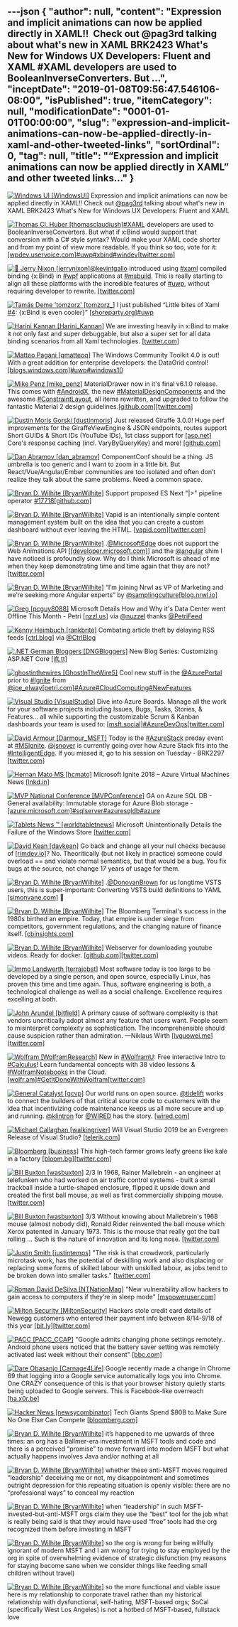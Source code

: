---json
{
  "author": null,
  "content": "Expression and implicit animations can now be applied directly in XAML!!  Check out @pag3rd talking about what's new in XAML BRK2423 What's New for Windows UX Developers: Fluent and XAML         #XAML developers are used to BooleanInverseConverters. But ...",
  "inceptDate": "2019-01-08T09:56:47.546106-08:00",
  "isPublished": true,
  "itemCategory": null,
  "modificationDate": "0001-01-01T00:00:00",
  "slug": "expression-and-implicit-animations-can-now-be-applied-directly-in-xaml-and-other-tweeted-links",
  "sortOrdinal": 0,
  "tag": null,
  "title": "“Expression and implicit animations can now be applied directly in XAML” and other tweeted links…"
}
---

[<img alt="Windows UI [WindowsUI]" src="https://songhay.blob.core.windows.net:443/shared-social-twitter/WindowsUI.jpg">](https://t.co/Ay5Yrsnd50) Expression and implicit animations can now be applied directly in XAML!! Check out [@pag3rd](http://twitter.com/@pag3rd) talking about what's new in XAML BRK2423 What's New for Windows UX Developers: Fluent and XAML 

[<img alt="Thomas Cl. Huber [thomasclaudiush]" src="https://songhay.blob.core.windows.net:443/shared-social-twitter/thomasclaudiush.jpg">](http://t.co/3TEjFIisRc)[#XAML](http://twitter.com/search?q='%23XAML) developers are used to BooleanInverseConverters. But what if x:Bind would support that conversion with a C# style syntax? Would make your XAML code shorter and from my point of view more readable. If you think so too, vote for it: [[wpdev.uservoice.com]](https://wpdev.uservoice.com/forums/110705-universal-windows-platform/suggestions/35028187-allow-c-style-boolean-conversion-with-x-bind)[#uwp](http://twitter.com/search?q='%23uwp)[#xbind](http://twitter.com/search?q='%23xbind)[#windev](http://twitter.com/search?q='%23windev)[[twitter.com]](https://twitter.com/thomasclaudiush/status/1025677073057284097/photo/1)

[<img alt="🖖 Jerry Nixon [jerrynixon]" src="https://songhay.blob.core.windows.net:443/shared-social-twitter/jerrynixon.jpg">](https://t.co/iFC1ezhky9)[@kevintgallo](http://twitter.com/@kevintgallo) introduced using [#xaml](http://twitter.com/search?q='%23xaml) compiled binding {x:Bind} in [#wpf](http://twitter.com/search?q='%23wpf) applications at [#msbuild](http://twitter.com/search?q='%23msbuild). This is really starting to align all these platforms with the incredible features of [#uwp](http://twitter.com/search?q='%23uwp), without requiring developer to rewrite. [[twitter.com]](https://twitter.com/jerrynixon/status/993891744918847488/photo/1)

[<img alt="Tamás Deme 'tomzorz' [tomzorz_]" src="https://songhay.blob.core.windows.net:443/shared-social-twitter/tomzorz_.jpg">](http://t.co/Ca1Q8dw2J0) I just published “Little bites of Xaml [#4](http://twitter.com/search?q='%234): {x:Bind is even cooler}” [[shoreparty.org]](https://shoreparty.org/little-bites-of-xaml-4-x-bind-is-even-cooler-d3275712f648#.49r3yj4hc)[#uwp](http://twitter.com/search?q='%23uwp)

[<img alt="Harini Kannan [Harini_Kannan]" src="https://songhay.blob.core.windows.net:443/shared-social-twitter/Harini_Kannan.jpg">](https://twitter.com/Harini_Kannan) We are investing heavily in x:Bind to make it not only fast and super debuggable, but also a super set for all data binding scenarios from all Xaml technologies. [[twitter.com]](https://twitter.com/gcaughey/status/996462782857076738)

[<img alt="Matteo Pagani [qmatteoq]" src="https://songhay.blob.core.windows.net:443/shared-social-twitter/qmatteoq.jpg">](https://t.co/bMOgARVbfk) The Windows Community Toolkit 4.0 is out! With a great addition for enterprise developers: the DataGrid control! [[blogs.windows.com]](https://blogs.windows.com/buildingapps/2018/08/08/announcing-windows-community-toolkit-v4-0/)[#uwp](http://twitter.com/search?q='%23uwp)[#windows10](http://twitter.com/search?q='%23windows10)

[<img alt="Mike Penz [mike_penz]" src="https://songhay.blob.core.windows.net:443/shared-social-twitter/mike_penz.jpeg">](https://t.co/JPfscyCz4a) MaterialDrawer now in it's final v6.1.0 release. This comes with [#AndroidX](http://twitter.com/search?q='%23AndroidX), the new [#MaterialDesignComponents](http://twitter.com/search?q='%23MaterialDesignComponents) and the awesome [#ConstraintLayout](http://twitter.com/search?q='%23ConstraintLayout), all items rewritten, and upgraded to follow the fantastic Material 2 design guidelines.[[github.com]](https://github.com/mikepenz/MaterialDrawer)[[twitter.com]](https://twitter.com/mike_penz/status/1043861651164999681/photo/1)

[<img alt="Dustin Moris Gorski [dustinmoris]" src="https://songhay.blob.core.windows.net:443/shared-social-twitter/dustinmoris.jpg">](https://t.co/B2DjnbI0Bg) Just released Giraffe 3.0.0! Huge perf improvements for the GiraffeViewEngine &amp; JSON endpoints, routes support Short GUIDs &amp; Short IDs (YouTube IDs), 1st class support for [[asp.net]](http://ASP.NET) Core's response caching (incl. VaryByQueryKey) and more! [[github.com]](https://github.com/giraffe-fsharp/Giraffe/releases/tag/v3.0.0)

[<img alt="Dan Abramov [dan_abramov]" src="https://songhay.blob.core.windows.net:443/shared-social-twitter/dan_abramov.jpg">](https://t.co/W27BzAGyLJ) ComponentConf should be a thing. JS umbrella is too generic and I want to zoom in a little bit. But React/Vue/Angular/Ember communities are too isolated and often don’t realize they talk about the same problems. Need a common space. 

[<img alt="Bryan D. Wilhite [BryanWilhite]" src="https://songhay.blob.core.windows.net:443/shared-social-twitter/BryanWilhite.jpeg">](http://t.co/UNdqV0Z1zz) Support proposed ES Next "|&gt;" pipeline operator [#17718](http://twitter.com/search?q='%2317718)[[github.com]](https://github.com/Microsoft/TypeScript/issues/17718)

[<img alt="Bryan D. Wilhite [BryanWilhite]" src="https://songhay.blob.core.windows.net:443/shared-social-twitter/BryanWilhite.jpeg">](http://t.co/UNdqV0Z1zz) Vapid is an intentionally simple content management system built on the idea that you can create a custom dashboard without ever leaving the HTML. [[vapid.com]](http://www.vapid.com)[[twitter.com]](https://twitter.com/BryanWilhite/status/1043258691745591297/photo/1)

[<img alt="Bryan D. Wilhite [BryanWilhite]" src="https://songhay.blob.core.windows.net:443/shared-social-twitter/BryanWilhite.jpeg">](http://t.co/UNdqV0Z1zz) .[@MicrosoftEdge](http://twitter.com/@MicrosoftEdge) does not support the Web Animations API [[[developer.microsoft.com]](https://developer.microsoft.com/en-us/microsoft-edge/platform/status/webanimationsjavascriptapi/?q=animation)] and the [@angular](http://twitter.com/@angular) shim I have noticed is profoundly slow. Why do I think Microsoft is ahead of me when they keep demonstrating time and time again that they are not? [[twitter.com]](https://twitter.com/BryanWilhite/status/1044307789856698368/photo/1)

[<img alt="Bryan D. Wilhite [BryanWilhite]" src="https://songhay.blob.core.windows.net:443/shared-social-twitter/BryanWilhite.jpeg">](http://t.co/UNdqV0Z1zz) “I’m joining Nrwl as VP of Marketing and we’re seeking more Angular experts” by [@samplingculture](http://twitter.com/@samplingculture)[[blog.nrwl.io]](https://blog.nrwl.io/im-joining-nrwl-as-vp-of-marketing-and-we-re-seeking-more-angular-experts-99c0ec2f4c09)

[<img alt="Greg [pcguy8088]" src="https://songhay.blob.core.windows.net:443/shared-social-twitter/pcguy8088.jpg">](https://twitter.com/pcguy8088) Microsoft Details How and Why it's Data Center went Offline This Month - Petri [[nzzl.us]](https://nzzl.us/TYmSCSJ) via [@nuzzel](http://twitter.com/@nuzzel) thanks [@PetriFeed](http://twitter.com/@PetriFeed)

[<img alt="Kenny Heimbuch [rankbrite]" src="https://songhay.blob.core.windows.net:443/shared-social-twitter/rankbrite.jpg">](https://t.co/P2ablb15PP) Combating article theft by delaying RSS feeds [[ctrl.blog]](https://www.ctrl.blog/entry/delaying-feed-updates#twitter) via [@CtrlBlog](http://twitter.com/@CtrlBlog)

[<img alt=".NET German Bloggers [DNGBloggers]" src="https://songhay.blob.core.windows.net:443/shared-social-twitter/DNGBloggers.png">](http://t.co/01NWxt5f0n) New Blog Series: Customizing ASP.​NET Core [[ift.tt]](https://ift.tt/2xuucdv)

[<img alt="ghostinthewires [GhostInTheWire5]" src="https://songhay.blob.core.windows.net:443/shared-social-twitter/GhostInTheWire5.jpg">](https://t.co/LbtHv4pK5O) Cool new stuff in the [@AzurePortal](http://twitter.com/@AzurePortal) prior to [#Ignite](http://twitter.com/search?q='%23Ignite) from [@joe_elway](http://twitter.com/@joe_elway)[[petri.com]](https://www.petri.com/some-pre-ignite-azure-storage-news)[#Azure](http://twitter.com/search?q='%23Azure)[#CloudComputing](http://twitter.com/search?q='%23CloudComputing)[#NewFeatures](http://twitter.com/search?q='%23NewFeatures)

[<img alt="Visual Studio [VisualStudio]" src="https://songhay.blob.core.windows.net:443/shared-social-twitter/VisualStudio.jpg">](http://t.co/OqnL9IGcUY) Dive into Azure Boards. Manage all the work for your software projects including Issues, Bugs, Tasks, Stories, &amp; Features… all while supporting the customizable Scrum &amp; Kanban dashboards your team is used to: [[msft.social]](http://msft.social/h9TYQc)[#AzureDevOps](http://twitter.com/search?q='%23AzureDevOps)[[twitter.com]](https://twitter.com/VisualStudio/status/1042055146153418762/photo/1)

[<img alt="David Armour [Darmour_MSFT]" src="https://songhay.blob.core.windows.net:443/shared-social-twitter/Darmour_MSFT.jpg">](https://t.co/sxhyw4AzUz) Today is the [#AzureStack](http://twitter.com/search?q='%23AzureStack) preday event at [#MSIgnite](http://twitter.com/search?q='%23MSIgnite). [@jsnover](http://twitter.com/@jsnover) is currently going over how Azure Stack fits into the [#IntelligentEdge](http://twitter.com/search?q='%23IntelligentEdge). If you missed it, go to his session on Tuesday - BRK2297 [[twitter.com]](https://twitter.com/Darmour_MSFT/status/1043852837392977922/photo/1)

[<img alt="Hernan Mato MS [hcmato]" src="https://songhay.blob.core.windows.net:443/shared-social-twitter/hcmato.jpg">](https://twitter.com/hcmato) Microsoft Ignite 2018 – Azure Virtual Machines News [[lnkd.in]](https://lnkd.in/ewsuZb2)

[<img alt="MVP National Conference [MVPConference]" src="https://songhay.blob.core.windows.net:443/shared-social-twitter/MVPConference.jpg">](https://t.co/PLoCOAAChe) GA on Azure SQL DB - General availability: Immutable storage for Azure Blob storage - [[azure.microsoft.com]](https://azure.microsoft.com/en-us/updates/general-availability-immutable-storage-for-azure-storage-blobs/)[#sqlserver](http://twitter.com/search?q='%23sqlserver)[#azuresqldb](http://twitter.com/search?q='%23azuresqldb)[#azure](http://twitter.com/search?q='%23azure)

[<img alt="Tablets News ™ [worldtabletnews]" src="https://songhay.blob.core.windows.net:443/shared-social-twitter/worldtabletnews.png">](https://twitter.com/worldtabletnews) Microsoft Unintentionally Details the Failure of the Windows Store [[twitter.com]](https://twitter.com/worldtabletnews/status/1042136282959413248/photo/1)

[<img alt="David Kean [davkean]" src="https://songhay.blob.core.windows.net:443/shared-social-twitter/davkean.jpg">](http://t.co/UEWWGkuNlk) Go back and change all your null checks because of [[rimdev.io]](https://rimdev.io/how-to-check-for-nulls-in-c-sharp/)? No. Theoritically (but not likely in practice) someone could overload == and violate normal semantics, but that would be a bug. You fix bugs at the source, not change 17 years of usage for them. 

[<img alt="Bryan D. Wilhite [BryanWilhite]" src="https://songhay.blob.core.windows.net:443/shared-social-twitter/BryanWilhite.jpeg">](http://t.co/UNdqV0Z1zz) .[@DonovanBrown](http://twitter.com/@DonovanBrown) for us longtime VSTS users, this is super-important: Converting VSTS build definitions to YAML [[simonvane.com]](https://simonvane.com/2018/07/14/converting-vsts-build-definitions-to-yaml/) 🤠 

[<img alt="Bryan D. Wilhite [BryanWilhite]" src="https://songhay.blob.core.windows.net:443/shared-social-twitter/BryanWilhite.jpeg">](http://t.co/UNdqV0Z1zz) The Bloomberg Terminal's success in the 1980s birthed an empire. Today, that empire is under siege from competitors, government regulations, and the changing nature of finance itself. [[cbinsights.com]](https://www.cbinsights.com/research/report/bloomberg-terminal-disruption/)

[<img alt="Bryan D. Wilhite [BryanWilhite]" src="https://songhay.blob.core.windows.net:443/shared-social-twitter/BryanWilhite.jpeg">](http://t.co/UNdqV0Z1zz) Webserver for downloading youtube videos. Ready for docker. [[github.com]](http://github.com/Algram/ytdl-webserver)[[twitter.com]](https://twitter.com/BryanWilhite/status/1044327306095808512/photo/1)

[<img alt="Immo Landwerth [terrajobst]" src="https://songhay.blob.core.windows.net:443/shared-social-twitter/terrajobst.jpg">](https://t.co/pfw9pKc4sL) Most software today is too large to be developed by a single person, and open source, especially Linux, has proven this time and time again. Thus, software engineering is both, a technological challenge as well as a social challenge. Excellence requires excelling at both. 

[<img alt="John Arundel [bitfield]" src="https://songhay.blob.core.windows.net:443/shared-social-twitter/bitfield.jpeg">](https://t.co/OfjPk1VNvq) A primary cause of software complexity is that vendors uncritically adopt almost any feature that users want. People seem to misinterpret complexity as sophistication. The incomprehensible should cause suspicion rather than admiration. —Niklaus Wirth [[lvguowei.me]](https://www.lvguowei.me/post/a-plea-for-lean-software/)[[twitter.com]](https://twitter.com/bitfield/status/1043786307233898497/photo/1)

[<img alt="Wolfram [WolframResearch]" src="https://songhay.blob.core.windows.net:443/shared-social-twitter/WolframResearch.png">](http://t.co/Vsckdj3BIQ) New in [#WolframU](http://twitter.com/search?q='%23WolframU): Free interactive Intro to [#Calculus](http://twitter.com/search?q='%23Calculus)! Learn fundamental concepts with 38 video lessons &amp; [#WolframNotebooks](http://twitter.com/search?q='%23WolframNotebooks) in the Cloud. [[wolfr.am]](https://wolfr.am/xIQlRumF)[#GetItDoneWithWolfram](http://twitter.com/search?q='%23GetItDoneWithWolfram)[[twitter.com]](https://twitter.com/WolframResearch/status/1042053031792189440/photo/1)

[<img alt="General Catalyst [gcvp]" src="https://songhay.blob.core.windows.net:443/shared-social-twitter/gcvp.jpg">](https://t.co/sFNO0GgL74) Our world runs on open source. [@tidelift](http://twitter.com/@tidelift) works to connect the builders of that critical source code to customers with the idea that incentivizing code maintenance keeps us all more secure and up and running. [@klintron](http://twitter.com/@klintron) for [@WIRED](http://twitter.com/@WIRED) has the story. [[wired.com]](https://www.wired.com/story/netflix-open-source-wants-developers-get-paid/)

[<img alt="Michael Callaghan [walkingriver]" src="https://songhay.blob.core.windows.net:443/shared-social-twitter/walkingriver.jpg">](https://t.co/2gS1XggHy2) Will Visual Studio 2019 be an Evergreen Release of Visual Studio? [[telerik.com]](https://www.telerik.com/blogs/will-visual-studio-2019-be-an-evergreen-release-of-visual-studio)

[<img alt="Bloomberg [business]" src="https://songhay.blob.core.windows.net:443/shared-social-twitter/business.jpg">](http://t.co/YFISwy1upH) This high-tech farmer grows leafy greens like kale in a factory [[bloom.bg]](https://bloom.bg/2I9J0mR)[[twitter.com]](https://twitter.com/business/status/1043892914810580992/video/1)

[<img alt="Bill Buxton [wasbuxton]" src="https://songhay.blob.core.windows.net:443/shared-social-twitter/wasbuxton.jpg">](https://t.co/q57XxvOTlx) 2/3 In 1968, Rainer Mallebrein - an engineer at telefunken who had worked on air traffic control systems - built a small trackball inside a turtle-shaped enclosure, flipped it upside down and created the first ball mouse, as well as first commercially shipping mouse. [[twitter.com]](https://twitter.com/wasbuxton/status/1043861923576647681/photo/1)

[<img alt="Bill Buxton [wasbuxton]" src="https://songhay.blob.core.windows.net:443/shared-social-twitter/wasbuxton.jpg">](https://t.co/q57XxvOTlx) 3/3 Without knowing about Mallebrein's 1968 mouse (almost nobody did), Ronald Rider reinvented the ball mouse which Xerox patented in January 1973. This is the mouse that really got the ball rolling ... Such is the nature of innovation and its long nose. [[twitter.com]](https://twitter.com/wasbuxton/status/1043863530540281856/photo/1)

[<img alt="Justin Smith [justintemps]" src="https://songhay.blob.core.windows.net:443/shared-social-twitter/justintemps.jpg">](https://t.co/Yd24bLeiF9) "The risk is that crowdwork, particularly microtask work, has the potential of deskilling work and also displacing or replacing some forms of skilled labour with unskilled labour, as jobs tend to be broken down into smaller tasks." [[twitter.com]](https://twitter.com/justintemps/status/1044088321809543169)

[<img alt="Roman David DeSilva [NTNationMag]" src="https://songhay.blob.core.windows.net:443/shared-social-twitter/NTNationMag.jpeg">](https://t.co/G8l6Hka4AN) "New vulnerability allow hackers to gain access to computers if they’re in sleep mode" [[mspoweruser.com]](https://mspoweruser.com/new-vulnerability-allow-hackers-to-gain-access-to-computers-if-theyre-in-sleep-mode/amp/)

[<img alt="Milton Security [MiltonSecurity]" src="https://songhay.blob.core.windows.net:443/shared-social-twitter/MiltonSecurity.png">](https://t.co/qMoRAeX4Og) Hackers stole credit card details of Newegg customers who entered their payment info between 8/14-9/18 of this year [[bit.ly]](http://bit.ly/2DaDj9l)[[twitter.com]](https://twitter.com/MiltonSecurity/status/1042459294216552450/photo/1)

[<img alt="PACC [PACC_CCAP]" src="https://songhay.blob.core.windows.net:443/shared-social-twitter/PACC_CCAP.jpg">](https://t.co/0cSIlVG2ih) "Google admits changing phone settings remotely.. Android phone users noticed that the battery saver setting was remotely activated last week without their consent" [[bbc.com]](https://www.bbc.com/news/technology-45546276)

[<img alt="Dare Obasanjo [Carnage4Life]" src="https://songhay.blob.core.windows.net:443/shared-social-twitter/Carnage4Life.jpg">](https://t.co/ddV1qbVY1B) Google recently made a change in Chrome 69 that logging into a Google service automatically logs you into Chrome. One CRAZY consequence of this is that your browser history quietly starts being uploaded to Google servers. This is Facebook-like overreach [[ha.x0r.be]](https://ha.x0r.be/posts/chrome-is-a-google-service/)

[<img alt="Hacker News [newsycombinator]" src="https://songhay.blob.core.windows.net:443/shared-social-twitter/newsycombinator.png">](http://t.co/gliZLgXpD1) Tech Giants Spend $80B to Make Sure No One Else Can Compete [[bloomberg.com]](https://www.bloomberg.com/news/articles/2018-09-24/tech-companies-spend-80-billion-building-a-competitive-edge)

[<img alt="Bryan D. Wilhite [BryanWilhite]" src="https://songhay.blob.core.windows.net:443/shared-social-twitter/BryanWilhite.jpeg">](http://t.co/UNdqV0Z1zz) it’s happened to me upwards of three times: an org has a Ballmer-era investment in MSFT tools and code and there is a perceived “promise” to move forward into modern MSFT but what actually happens involves Java and/or nothing at all 

[<img alt="Bryan D. Wilhite [BryanWilhite]" src="https://songhay.blob.core.windows.net:443/shared-social-twitter/BryanWilhite.jpeg">](http://t.co/UNdqV0Z1zz) whether these anti-MSFT moves required “leadership” deceiving me or not, my disappointment and sometimes outright depression for this repeating situation is openly visible: there are no “professional ways” to conceal my reaction 

[<img alt="Bryan D. Wilhite [BryanWilhite]" src="https://songhay.blob.core.windows.net:443/shared-social-twitter/BryanWilhite.jpeg">](http://t.co/UNdqV0Z1zz) when “leadership” in such MSFT-invested-but-anti-MSFT orgs claim they use the “best” tool for the job what is really being said is that they would have used “free” tools had the org recognized them before investing in MSFT 

[<img alt="Bryan D. Wilhite [BryanWilhite]" src="https://songhay.blob.core.windows.net:443/shared-social-twitter/BryanWilhite.jpeg">](http://t.co/UNdqV0Z1zz) so the org is wrong for being willfully ignorant of modern MSFT and I am wrong for trying to stay employed by the org in spite of overwhelming evidence of strategic disfunction (my reasons for staying become sane when we consider things like feeding small children without travel) 

[<img alt="Bryan D. Wilhite [BryanWilhite]" src="https://songhay.blob.core.windows.net:443/shared-social-twitter/BryanWilhite.jpeg">](http://t.co/UNdqV0Z1zz) so the more functional and viable issue here is my relationship to corporate travel rather than my historical relationship with dysfunctional, self-hating, MSFT-based orgs; SoCal (specifically West Los Angeles) is not a hotbed of MSFT-based, fullstack love
